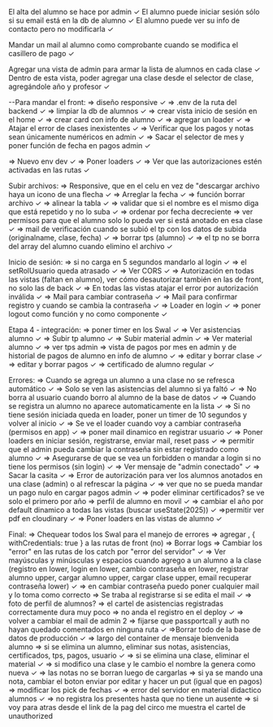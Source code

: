 El alta del alumno se hace por admin ✓
El alumno puede iniciar sesión sólo si su email está en la db de alumno ✓
El alumno puede ver su info de contacto pero no modificarla ✓

Mandar un mail al alumno como comprobante cuando se modifica el casillero de pago ✓

Agregar una vista de admin para armar la lista de alumnos en cada clase ✓
Dentro de esta vista, poder agregar una clase desde el selector de clase, agregándole año y profesor ✓


--Para mandar el front:
=> diseño responsive ✓
=> .env de la ruta del backend ✓
=> limpiar la db de alumnos ✓
=> crear vista inicio de sesión en el home ✓
=> crear card con info de alumno ✓
=> agregar un loader ✓
=> Atajar el error de clases inexistentes ✓
=> Verificar que los pagos y notas sean únicamente numéricos en admin ✓
=> Sacar el selector de mes y poner función de fecha en pagos admin ✓

=> Nuevo env dev ✓
=> Poner loaders ✓
=> Ver que las autorizaciones estén activadas en las rutas ✓


Subir archivos: 
=> Responsive, que en el celu en vez de "descargar archivo haya un icono de una flecha ✓
=> Arreglar la fecha ✓
=> función borrar archivo ✓
=> alinear la tabla ✓
=> validar que si el nombre es el mismo diga que está repetido y no lo suba ✓
=> ordenar por fecha decreciente
=> ver permisos para que el alumno solo lo pueda ver si está anotado en esa clase ✓
=> mail de verificación cuando se subió el tp con los datos de subida (originalname, clase, fecha) ✓
=> borrar tps (alumno) ✓
=> el tp no se borra del array del alumno cuando elimino el archivo ✓


Inicio de sesión:
=> si no carga en 5 segundos mandarlo al login ✓
=> el setRolUsuario queda atrasado ✓
=> Ver CORS ✓
=> Autorización en todas las vistas (faltan en alumno), ver cómo desautorizar también en las de front, no solo las de back ✓
=> En todas las vistas atajar el error por autorización inválida ✓
=> Mail para cambiar contraseña ✓
=> Mail para confirmar registro y cuando se cambia la contraseña ✓
=> Loader en login ✓
=> poner logout como función y no como componente ✓ 


Etapa 4 - integración:
=> poner timer en los Swal ✓
=> Ver asistencias alumno ✓
=> Subir tp alumno ✓
=> Subir material admin ✓
=> Ver material alumno ✓
=> ver tps admin
=> vista de pagos por mes en admin y de historial de pagos de alumno en info de alumno ✓
=> editar y borrar clase ✓
=> editar y borrar pagos ✓
=> certificado de alumno regular ✓

Errores: 
=> Cuando se agrega un alumno a una clase no se refresca automático ✓
=> Solo se ven las asistencias del alumno si ya faltó ✓
=> No borra al usuario cuando borro al alumno de la base de datos ✓
=> Cuando se registra un alumno no aparece automaticamente en la lista ✓
=> Si no tiene sesión iniciada queda en loader, poner un timer de 10 segundos y volver al inicio ✓
=> Se ve el loader cuando voy a cambiar contraseña (permisos en app) ✓
=> poner mail dinamico en registrar usuario ✓
=> Poner loaders en iniciar sesión, registrarse, enviar mail, reset pass ✓
=> permitir que el admin pueda cambiar la contraseña sin estar registrado como alumno ✓
=> Asegurarse de que se vea un forbidden o mandar a login si no tiene los permisos (sin login) ✓
=> Ver mensaje de "admin conectado" ✓
=> Sacar la casita ✓
=> Error de autorización para ver los alumnos anotados en una clase (admin) o al refrescar la página ✓
=> ver que no se pueda mandar un pago nulo en cargar pagos admin ✓
=> poder eliminar certificados? se ve solo el primero por año
=> perfil de alumno en movil ✓
=> cambiar el año por default dinamico a todas las vistas (buscar useState(2025)) ✓
=>permitir ver pdf en cloudinary ✓
=> Poner loaders en las vistas de alumno ✓

Final:
=> Chequear todos los Swal para el manejo de errores
=> agregar , { withCredentials: true } a las rutas de front (no)
=> Borrar logs
=> Cambiar los "error" en las rutas de los catch por "error del servidor" ✓
=> Ver mayúsculas y minúsculas y espacios cuando agrego a un alumno a la clase (registro en lower, login en lower, cambio contraseña en lower, registrar alumno upper, cargar alumno upper, cargar clase upper, email recuperar contraseña lower) ✓
=> en cambiar contraseña puedo poner cualquier mail y lo toma como correcto
=> Se traba al registrarse si se edita el mail ✓
=> foto de perfil de alumnos?
=> el cartel de asistencias registradas correctamente dura muy poco
=> no anda el registro en el deploy ✓
=> volver a cambiar el mail de admin 2
=> fijarse que passportcall y auth no hayan quedado comentados en ninguna ruta ✓
=>Borrar todo de la base de datos de producción ✓
=> largo del container de mensaje bienvenida alumno 
=> si se elimina un alumno, eliminar sus notas, asistencias, certificados, tps, pagos, usuario ✓
=> si se elimina una clase, eliminar el material ✓
=> si modifico una clase y le cambio el nombre la genera como nueva ✓
=> las notas no se borran luego de cargarlas
=> si ya se mando una nota, cambiar el boton enviar por editar y hacer un put (igual que en pagos)
=> modificar los pick de fechas ✓
=> error del servidor en material didactico alumnos ✓
=> no registra los presentes hasta que no tiene un ausente 
=> si voy para atras desde el link de la pag del circo me muestra el cartel de unauthorized